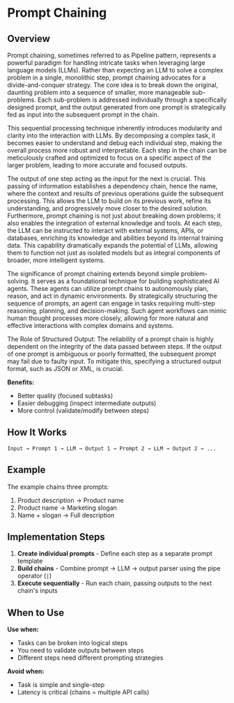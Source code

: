 # Prompt Chaining

## Overview
Prompt chaining, sometimes referred to as Pipeline pattern, represents a powerful paradigm
for handling intricate tasks when leveraging large language models (LLMs). Rather than
expecting an LLM to solve a complex problem in a single, monolithic step, prompt chaining
advocates for a divide-and-conquer strategy. The core idea is to break down the original,
daunting problem into a sequence of smaller, more manageable sub-problems. Each
sub-problem is addressed individually through a specifically designed prompt, and the output
generated from one prompt is strategically fed as input into the subsequent prompt in the
chain.

This sequential processing technique inherently introduces modularity and clarity into the
interaction with LLMs. By decomposing a complex task, it becomes easier to understand and
debug each individual step, making the overall process more robust and interpretable. Each
step in the chain can be meticulously crafted and optimized to focus on a specific aspect of the
larger problem, leading to more accurate and focused outputs.

The output of one step acting as the input for the next is crucial. This passing of information
establishes a dependency chain, hence the name, where the context and results of previous
operations guide the subsequent processing. This allows the LLM to build on its previous work,
refine its understanding, and progressively move closer to the desired solution.
Furthermore, prompt chaining is not just about breaking down problems; it also enables the
integration of external knowledge and tools. At each step, the LLM can be instructed to interact
with external systems, APIs, or databases, enriching its knowledge and abilities beyond its
internal training data. This capability dramatically expands the potential of LLMs, allowing them
to function not just as isolated models but as integral components of broader, more intelligent
systems.

The significance of prompt chaining extends beyond simple problem-solving. It serves as a
foundational technique for building sophisticated AI agents. These agents can utilize prompt
chains to autonomously plan, reason, and act in dynamic environments. By strategically
structuring the sequence of prompts, an agent can engage in tasks requiring multi-step
reasoning, planning, and decision-making. Such agent workflows can mimic human thought
processes more closely, allowing for more natural and effective interactions with complex
domains and systems.

The Role of Structured Output: The reliability of a prompt chain is highly dependent on the
integrity of the data passed between steps. If the output of one prompt is ambiguous or poorly
formatted, the subsequent prompt may fail due to faulty input. To mitigate this, specifying a
structured output format, such as JSON or XML, is crucial.

**Benefits:**
- Better quality (focused subtasks)
- Easier debugging (inspect intermediate outputs)
- More control (validate/modify between steps)

## How It Works

```
Input → Prompt 1 → LLM → Output 1 → Prompt 2 → LLM → Output 2 → ...
```

## Example

The example chains three prompts:
1. Product description → Product name
2. Product name → Marketing slogan
3. Name + slogan → Full description

## Implementation Steps

1. **Create individual prompts** - Define each step as a separate prompt template
2. **Build chains** - Combine prompt → LLM → output parser using the pipe operator (`|`)
3. **Execute sequentially** - Run each chain, passing outputs to the next chain's inputs

## When to Use

**Use when:**
- Tasks can be broken into logical steps
- You need to validate outputs between steps
- Different steps need different prompting strategies

**Avoid when:**
- Task is simple and single-step
- Latency is critical (chains = multiple API calls)

